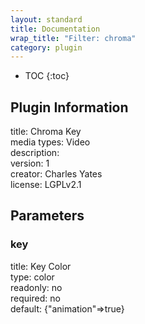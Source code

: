 ```yaml
---
layout: standard
title: Documentation
wrap_title: "Filter: chroma"
category: plugin
---
```

* TOC
{:toc}

## Plugin Information

title: Chroma Key  
media types:
Video  
description:   
version: 1  
creator: Charles Yates  
license: LGPLv2.1  

## Parameters

### key

title: Key Color    
type: color  
readonly: no  
required: no  
default: {"animation"=>true}  

